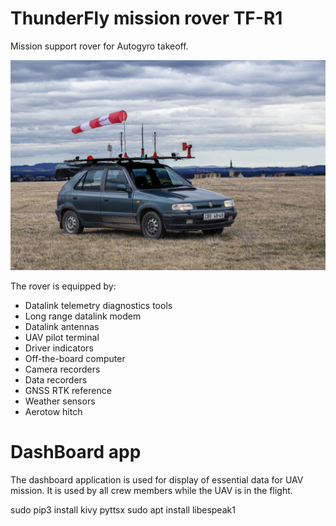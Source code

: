 # ThunderFly mission rover TF-R1
Mission support rover for Autogyro takeoff.

![TF-R1 in the field](/doc/TF-R1.jpg)

The rover is equipped by:
  * Datalink telemetry diagnostics tools
  * Long range datalink modem
  * Datalink antennas
  * UAV pilot terminal
  * Driver indicators
  * Off-the-board computer
  * Camera recorders
  * Data recorders
  * GNSS RTK reference
  * Weather sensors
  * Aerotow hitch


# DashBoard app

The dashboard application is used for display of essential data for UAV mission.  It is used by all crew members while the UAV is in the flight. 

  sudo pip3 install kivy pyttsx
  sudo apt install libespeak1
